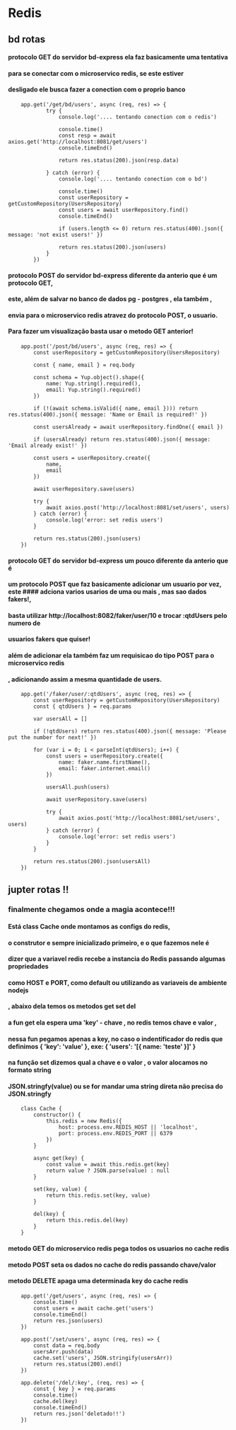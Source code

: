 # Redis

## bd rotas

#### protocolo GET do servidor bd-express ela faz basicamente uma tentativa
#### para se conectar com o microservico redis, se este estiver
#### desligado ele busca fazer a conection com o proprio banco

~~~~nodejs
    app.get('/get/bd/users', async (req, res) => {
            try {
                console.log('.... tentando conection com o redis')

                console.time()
                const resp = await axios.get('http://localhost:8081/get/users')
                console.timeEnd()

                return res.status(200).json(resp.data)

            } catch (error) {
                console.log('.... tentando conection com o bd')
                
                console.time()
                const userRepository = getCustomRepository(UsersRepository)
                const users = await userRepository.find()
                console.timeEnd()

                if (users.length <= 0) return res.status(400).json({ message: 'not exist users!' })

                return res.status(200).json(users) 
            }
        }) 
~~~~~~    


#### protocolo POST do servidor bd-express diferente da anterio que é um protocolo GET,
#### este, além de salvar no banco de dados pg - postgres , ela também , 
#### envia para o microservico redis atravez do protocolo POST, o usuario.
#### Para fazer um visualização basta usar o metodo GET anterior!

~~~~nodejs
    app.post('/post/bd/users', async (req, res) => {
        const userRepository = getCustomRepository(UsersRepository)

        const { name, email } = req.body

        const schema = Yup.object().shape({
            name: Yup.string().required(),
            email: Yup.string().required()
        })

        if (!(await schema.isValid({ name, email }))) return res.status(400).json({ message: 'Name or Email is required!' })

        const usersAlready = await userRepository.findOne({ email })

        if (usersAlready) return res.status(400).json({ message: 'Email already exist!' })

        const users = userRepository.create({
            name,
            email
        })

        await userRepository.save(users)

        try {
            await axios.post('http://localhost:8081/set/users', users)
        } catch (error) {
            console.log('error: set redis users')
        }

        return res.status(200).json(users)
    })
~~~~~~

#### protocolo GET do servidor bd-express um pouco diferente da anterio que é 
#### um protocolo POST que faz basicamente adicionar um usuario por vez, este #### adciona varios usarios de uma ou mais , mas sao dados fakers!,
#### basta utilizar http://localhost:8082/faker/user/10 e trocar :qtdUsers pelo numero de
#### usuarios fakers que quiser!
#### além de adicionar ela também faz um requisicao do tipo POST para o microservico redis
#### , adicionando assim a mesma quantidade de users.

~~~~nodejs
    app.get('/faker/user/:qtdUsers', async (req, res) => {
        const userRepository = getCustomRepository(UsersRepository)
        const { qtdUsers } = req.params

        var usersAll = []

        if (!qtdUsers) return res.status(400).json({ message: 'Please put the number for next!' })

        for (var i = 0; i < parseInt(qtdUsers); i++) {
            const users = userRepository.create({
                name: faker.name.firstName(),
                email: faker.internet.email()
            })

            usersAll.push(users)

            await userRepository.save(users)

            try {
                await axios.post('http://localhost:8081/set/users', users)
            } catch (error) {
                console.log('error: set redis users')
            }
        }

        return res.status(200).json(usersAll)
    })
~~~~~~    


## jupter rotas !!
### finalmente chegamos onde a magia acontece!!!

#### Está class Cache onde montamos as configs do redis,
#### o construtor e sempre inicializado primeiro, e o que fazemos nele é
#### dizer que a variavel redis recebe a instancia do Redis passando algumas propriedades
#### como HOST e PORT, como default ou utilizando as variaveis de ambiente nodejs
#### , abaixo dela temos os metodos get set del
#### a fun get ela espera uma 'key' - chave , no redis temos chave e valor ,
#### nessa fun pegamos apenas a key, no caso o indentificador do redis que definimos { 'key': 'value' }, exe: { 'users': '[{ name: 'teste' }]' } 
#### na função set dizemos qual a chave e o valor , o valor alocamos no formato string
#### JSON.stringfy(value) ou se for mandar uma string direta não precisa do JSON.stringfy

~~~~nodejs
    class Cache {
        constructor() {
            this.redis = new Redis({
                host: process.env.REDIS_HOST || 'localhost',
                port: process.env.REDIS_PORT || 6379
            })
        }

        async get(key) {
            const value = await this.redis.get(key)
            return value ? JSON.parse(value) : null
        }

        set(key, value) {
            return this.redis.set(key, value)
        }

        del(key) {
            return this.redis.del(key)
        }
    }
~~~~~~ 

#### metodo GET do microservico redis pega todos os usuarios no cache redis
#### metodo POST seta os dados no cache do redis passando chave/valor
#### metodo DELETE apaga uma determinada key do cache redis

~~~~nodejs
    app.get('/get/users', async (req, res) => {
        console.time()
        const users = await cache.get('users')
        console.timeEnd()
        return res.json(users)
    })

    app.post('/set/users', async (req, res) => {
        const data = req.body
        usersArr.push(data)
        cache.set('users', JSON.stringify(usersArr))
        return res.status(200).end()
    })

    app.delete('/del/:key', (req, res) => {
        const { key } = req.params
        console.time()
        cache.del(key)
        console.timeEnd()
        return res.json('deletado!!')
    })
~~~~~~    


